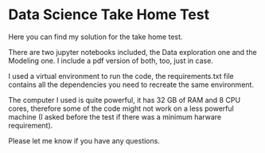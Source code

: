 # Data Science Take Home Test

Here you can find my solution for the take home test.

There are two jupyter notebooks included, the Data exploration one and the Modeling one. I include a pdf version of both, too, just in case.

I used a virtual environment to run the code, the requirements.txt file contains all the dependencies you need to recreate the same environment.

The computer I used is quite powerful, it has 32 GB of RAM and 8 CPU cores, therefore some of the code might not work on a less powerful machine (I asked before the test if there was a minimum harware requirement).

Please let me know if you have any questions.
